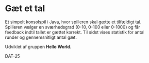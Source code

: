 # Gæt et tal

Et simpelt konsolspil i Java, hvor spilleren skal gætte et tilfældigt tal.
Spilleren vælger en sværhedsgrad (0-10, 0-100 eller 0-1000) og får feedback
indtil tallet er gættet korrekt. Til sidst vises statistik for antal runder
og gennemsnitligt antal gæt.

Udviklet af gruppen **Hello World**.

DAT-25
